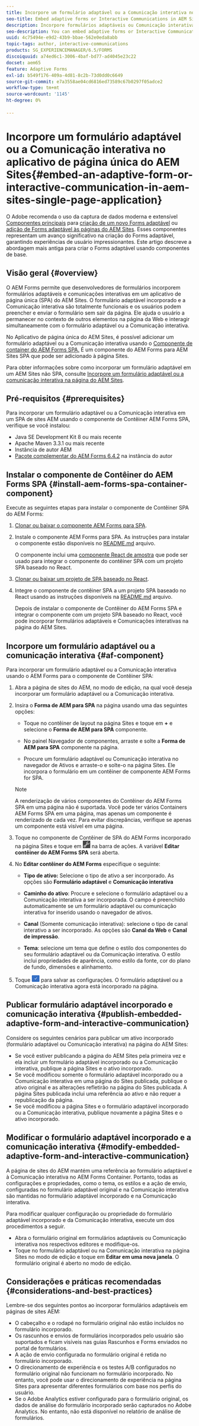 ```yaml
---
title: Incorpore um formulário adaptável ou a Comunicação interativa no aplicativo de página única do AEM Sites
seo-title: Embed adaptive forms or Interactive Communications in AEM Sites pages
description: Incorpore formulários adaptáveis ou Comunicação interativa nas páginas do AEM Sites. Os usuários podem preencher e enviar formulários sem sair da página Sites.
seo-description: You can embed adaptive forms or Interactive Communication in AEM Sites pages. Users can fill and submit forms without leaving the Sites page.
uuid: 4c75494e-e9d2-43b9-bbae-562e0eda8abb
topic-tags: author, interactive-communications
products: SG_EXPERIENCEMANAGER/6.5/FORMS
discoiquuid: a74ed6c1-3006-4baf-bd77-ad4045e23c22
docset: aem65
feature: Adaptive Forms
exl-id: b549f176-409a-4d81-8c2b-73d0dd0c6649
source-git-commit: e7a3558ae04cd6816ed73589c67b0297f05adce2
workflow-type: tm+mt
source-wordcount: '1145'
ht-degree: 0%

---
```


# Incorpore um formulário adaptável ou a Comunicação interativa no aplicativo de página única do AEM Sites{#embed-an-adaptive-form-or-interactive-communication-in-aem-sites-single-page-application}

<span class="preview"> O Adobe recomenda o uso da captura de dados moderna e extensível [Componentes principais](https://experienceleague.adobe.com/docs/experience-manager-core-components/using/adaptive-forms/introduction.html?lang=pt-br) para [criação de um novo Forms adaptável](/help/forms/using/create-an-adaptive-form-core-components.md) ou [adição de Forms adaptável às páginas do AEM Sites](/help/forms/using/create-or-add-an-adaptive-form-to-aem-sites-page.md). Esses componentes representam um avanço significativo na criação do Forms adaptável, garantindo experiências de usuário impressionantes. Este artigo descreve a abordagem mais antiga para criar o Forms adaptável usando componentes de base. </span>

## Visão geral {#overview}

O AEM Forms permite que desenvolvedores de formulários incorporem formulários adaptáveis e comunicações interativas em um aplicativo de página única (SPA) do AEM Sites. O formulário adaptável incorporado e a Comunicação interativa são totalmente funcionais e os usuários podem preencher e enviar o formulário sem sair da página. Ele ajuda o usuário a permanecer no contexto de outros elementos na página da Web e interagir simultaneamente com o formulário adaptável ou a Comunicação interativa.

No Aplicativo de página única do AEM Sites, é possível adicionar um formulário adaptável ou a Comunicação interativa usando o [Componente de container do AEM Forms SPA](../../forms/using/embed-adaptive-form-aem-sites-spa.md#af-component)[.](../../forms/using/embed-adaptive-form-aem-sites-spa.md#af-component) É um componente do AEM Forms para AEM Sites SPA que pode ser adicionado à página Sites.

Para obter informações sobre como incorporar um formulário adaptável em um AEM Sites não SPA, consulte [Incorpore um formulário adaptável ou a comunicação interativa na página do AEM Sites](/help/forms/using/embed-adaptive-form-aem-sites.md).

## Pré-requisitos {#prerequisites}

Para incorporar um formulário adaptável ou a Comunicação interativa em um SPA de sites AEM usando o componente de Contêiner AEM Forms SPA, verifique se você instalou:

* Java SE Development Kit 8 ou mais recente
* Apache Maven 3.3.1 ou mais recente
* Instância de autor AEM
* [Pacote complementar do AEM Forms 6.4.2](https://helpx.adobe.com/aem-forms/kb/aem-forms-releases.html) na instância do autor

## Instalar o componente de Contêiner do AEM Forms SPA {#install-aem-forms-spa-container-component}

Execute as seguintes etapas para instalar o componente de Contêiner SPA do AEM Forms:

1. [Clonar ou baixar o componente AEM Forms para SPA](https://github.com/Adobe-Marketing-Cloud/aem-forms/tree/master/forms-spa).
1. Instale o componente AEM Forms para SPA. As instruções para instalar o componente estão disponíveis no [README.md](https://github.com/Adobe-Marketing-Cloud/aem-forms/tree/master/forms-spa#aem-form-component) arquivo.

   O componente inclui uma [componente React de amostra](https://github.com/Adobe-Marketing-Cloud/aem-forms/tree/master/forms-spa/react-component) que pode ser usado para integrar o componente do contêiner SPA com um projeto SPA baseado no React.

1. [Clonar ou baixar um projeto de SPA baseado no React](https://github.com/adobe/aem-sample-we-retail-journal).
1. Integre o componente de contêiner SPA a um projeto SPA baseado no React usando as instruções disponíveis na [README.md](https://github.com/Adobe-Marketing-Cloud/aem-forms/tree/master/forms-spa/react-component#aem-form-react-component-for-spa---editor) arquivo.

   Depois de instalar o componente de Contêiner do AEM Forms SPA e integrar o componente com um projeto SPA baseado no React, você pode incorporar formulários adaptáveis e Comunicações interativas na página do AEM Sites.

## Incorpore um formulário adaptável ou a comunicação interativa {#af-component}

Para incorporar um formulário adaptável ou a Comunicação interativa usando o AEM Forms para o componente de Contêiner SPA:

1. Abra a página de sites do AEM, no modo de edição, na qual você deseja incorporar um formulário adaptável ou a Comunicação interativa.
1. Insira o **Forma de AEM para SPA** na página usando uma das seguintes opções:

   * Toque no contêiner de layout na página Sites e toque em **+** e selecione o **Forma de AEM para SPA** componente.

   * No painel Navegador de componentes, arraste e solte a **Forma de AEM para SPA** componente na página.
   * Procure um formulário adaptável ou Comunicação interativa no navegador de Ativos e arraste-o e solte-o na página Sites. Ele incorpora o formulário em um contêiner de componente AEM Forms for SPA.

   >[!NOTE]
   >
   >A renderização de vários componentes do Contêiner do AEM Forms SPA em uma página não é suportada. Você pode ter vários Containers AEM Forms SPA em uma página, mas apenas um componente é renderizado de cada vez. Para evitar discrepâncias, verifique se apenas um componente está visível em uma página.

1. Toque no componente de Contêiner de SPA do AEM Forms incorporado na página Sites e toque em ![settings_icon](assets/settings_icon.png) na barra de ações. A variável **Editar contêiner do AEM Forms SPA** será aberta.
1. No **Editar contêiner do AEM Forms** especifique o seguinte:

   * **Tipo de ativo:** Selecione o tipo de ativo a ser incorporado. As opções são **Formulário adaptável** e **Comunicação interativa**

   * **Caminho do ativo**: Procure e selecione o formulário adaptável ou a Comunicação interativa a ser incorporada. O campo é preenchido automaticamente se um formulário adaptável ou comunicação interativa for inserido usando o navegador de ativos.
   * **Canal** (Somente comunicação interativa): selecione o tipo de canal interativo a ser incorporado. As opções são **Canal da Web** e **Canal de impressão**.

   * **Tema**: selecione um tema que define o estilo dos componentes do seu formulário adaptável ou da Comunicação interativa. O estilo inclui propriedades de aparência, como estilo da fonte, cor do plano de fundo, dimensões e alinhamento.

1. Toque ![done_icon](assets/done_icon.png) para salvar as configurações. O formulário adaptável ou a Comunicação interativa agora está incorporado na página.

## Publicar formulário adaptável incorporado e comunicação interativa {#publish-embedded-adaptive-form-and-interactive-communication}

Considere os seguintes cenários para publicar um ativo incorporado (formulário adaptável ou Comunicação interativa) na página do AEM Sites:

* Se você estiver publicando a página do AEM Sites pela primeira vez e ela incluir um formulário adaptável incorporado ou a Comunicação interativa, publique a página Sites e o ativo incorporado.
* Se você modificou somente o formulário adaptável incorporado ou a Comunicação interativa em uma página do Sites publicada, publique o ativo original e as alterações refletirão na página do Sites publicada. A página Sites publicada inclui uma referência ao ativo e não requer a republicação da página.
* Se você modificou a página Sites e o formulário adaptável incorporado ou a Comunicação interativa, publique novamente a página Sites e o ativo incorporado.

## Modificar o formulário adaptável incorporado e a comunicação interativa {#modify-embedded-adaptive-form-and-interactive-communication}

A página de sites do AEM mantém uma referência ao formulário adaptável e à Comunicação interativa no AEM Forms Container. Portanto, todas as configurações e propriedades, como o tema, os estilos e a ação de envio, configuradas no formulário adaptável original e na Comunicação interativa são mantidas no formulário adaptável incorporado e na Comunicação interativa.

Para modificar qualquer configuração ou propriedade do formulário adaptável incorporado e da Comunicação interativa, execute um dos procedimentos a seguir.

* Abra o formulário original em formulários adaptáveis ou Comunicação interativa nos respectivos editores e modifique-os.
* Toque no formulário adaptável ou na Comunicação interativa na página Sites no modo de edição e toque em **Editar em uma nova janela**. O formulário original é aberto no modo de edição.

## Considerações e práticas recomendadas {#considerations-and-best-practices}

Lembre-se dos seguintes pontos ao incorporar formulários adaptáveis em páginas de sites AEM:

* O cabeçalho e o rodapé no formulário original não estão incluídos no formulário incorporado.
* Os rascunhos e envios de formulários incorporados pelo usuário são suportados e ficam visíveis nas guias Rascunhos e Forms enviados no portal de formulários.
* A ação de envio configurada no formulário original é retida no formulário incorporado.
* O direcionamento de experiência e os testes A/B configurados no formulário original não funcionam no formulário incorporado. No entanto, você pode usar o direcionamento de experiência na página Sites para apresentar diferentes formulários com base nos perfis do usuário.
* Se o Adobe Analytics estiver configurado para o formulário original, os dados de análise do formulário incorporado serão capturados no Adobe Analytics. No entanto, não está disponível no relatório de análise de formulários.
